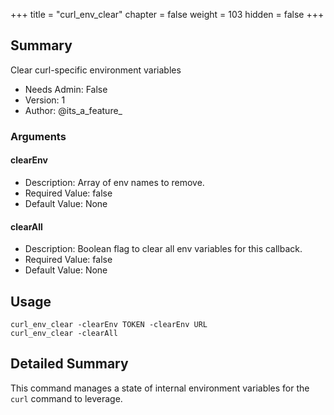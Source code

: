 +++
title = "curl_env_clear"
chapter = false
weight = 103
hidden = false
+++

## Summary
Clear curl-specific environment variables

- Needs Admin: False  
- Version: 1  
- Author: @its_a_feature_  

### Arguments

#### clearEnv

- Description: Array of env names to remove.  
- Required Value: false  
- Default Value: None

#### clearAll

- Description: Boolean flag to clear all env variables for this callback.  
- Required Value: false  
- Default Value: None  

## Usage

```
curl_env_clear -clearEnv TOKEN -clearEnv URL
curl_env_clear -clearAll
```


## Detailed Summary

This command manages a state of internal environment variables for the `curl` command to leverage.